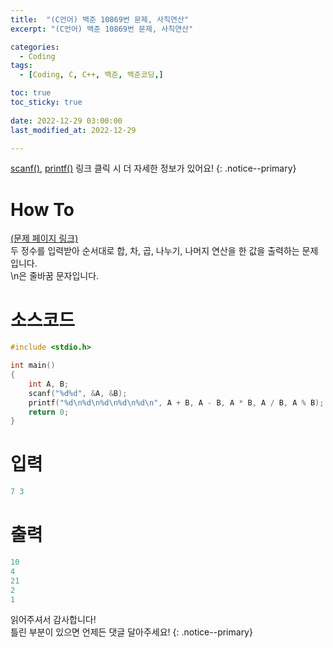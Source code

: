 ```yaml
---
title:  "(C언어) 백준 10869번 문제, 사칙연산" 
excerpt: "(C언어) 백준 10869번 문제, 사칙연산"

categories:
  - Coding
tags:
  - [Coding, C, C++, 백준, 백준코딩,]

toc: true
toc_sticky: true
 
date: 2022-12-29 03:00:00
last_modified_at: 2022-12-29

---
```


[scanf()](https://jbl28.github.io/c/scanf/), [printf()](https://jbl28.github.io/c/printf/) 링크 클릭 시 더 자세한 정보가 있어요!
{: .notice--primary} 

# How To
[(문제 페이지 링크)](https://www.acmicpc.net/problem/10869)<br>
두 정수를 입력받아 순서대로 합, 차, 곱, 나누기, 나머지 연산을 한 값을 출력하는 문제입니다.<br>
\n은 줄바꿈 문자입니다.<br>

# 소스코드
```cpp
#include <stdio.h>

int main()
{
	int A, B;
	scanf("%d%d", &A, &B);
	printf("%d\n%d\n%d\n%d\n%d\n", A + B, A - B, A * B, A / B, A % B);
	return 0;
}
```

# 입력
```cpp
7 3
```

# 출력
```cpp
10
4
21
2
1
```

읽어주셔서 감사합니다! <br>틀린 부분이 있으면 언제든 댓글 달아주세요!
{: .notice--primary} 
